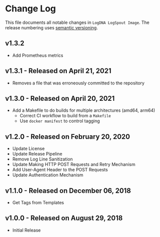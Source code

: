 # Change Log

This file documents all notable changes in `LogDNA LogSpout Image`. The release numbering uses [semantic versioning](http://semver.org).

## v1.3.2
* Add Prometheus metrics

## v1.3.1 - Released on April 21, 2021
* Removes a file that was erroneously committed to the repository

## v1.3.0 - Released on April 20, 2021
* Add a Makefile to do builds for multiple architectures (amd64, arm64)
    * Correct CI workflow to build from a `Makefile`
    * Use `docker manifest` to control tagging

## v1.2.0 - Released on February 20, 2020
* Update License
* Update Release Pipeline
* Remove Log Line Sanitization
* Update Making HTTP POST Requests and Retry Mechanism
* Add User-Agent Header to the POST Requests
* Update Authentication Mechanism

## v1.1.0 - Released on December 06, 2018
* Get Tags from Templates

## v1.0.0 - Released on August 29, 2018
* Initial Release

